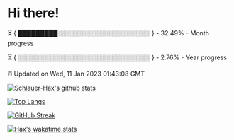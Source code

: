 # Hi there!

⏳ { █████████░░░░░░░░░░░░░░░░░░░░░ } - 32.49% - Month progress

⏳ { ░░░░░░░░░░░░░░░░░░░░░░░░░░░░░░ } - 2.76% - Year progress

⏰ Updated on Wed, 11 Jan 2023 01:43:08 GMT


[![Schlauer-Hax's github stats](https://github-readme-stats.vercel.app/api?username=Schlauer-Hax&show_icons=true&theme=dark&count_private=true)](https://github.com/Schlauer-Hax)


[![Top Langs](https://github-readme-stats.vercel.app/api/top-langs/?username=Schlauer-Hax&layout=compact&theme=dark)](https://github.com/Schlauer-Hax?tab=repositories)

[![GitHub Streak](https://streak-stats.demolab.com?user=Schlauer-Hax&theme=dark)](https://git.io/streak-stats)

[![Hax's wakatime stats](https://github-readme-stats.vercel.app/api/wakatime?username=Hax&theme=dark)](https://wakatime.com/@Hax)

